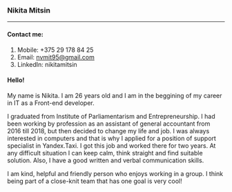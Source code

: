 ### Nikita Mitsin
***

#### Contact me:
1. Mobile: +375 29 178 84 25
2. Email: nvmit95@gmail.com
3. LinkedIn: nikitamitsin

#### Hello! 

My name is Nikita. I am 26 years old and I am in the beggining of my career in IT as a Front-end developer.

I graduated from Institute of Parliamentarism and Entrepreneurship. 
I had been working by profession as an assistant of general accountant from 2016 till 2018, but then decided to change my life and job. I was always interested in computers and that is why I applied for a position of support specialist in Yandex.Taxi. I got this job and worked there for two years. 
At any difficult situation I can keep calm, think straight and find suitable solution. Also, I have a good written and verbal communication skills. 

I am kind, helpful and friendly person who enjoys working in a group. I think being part of a close-knit team that has one goal is very cool! 
